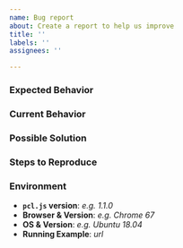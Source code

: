 ```yaml
---
name: Bug report
about: Create a report to help us improve
title: ''
labels: ''
assignees: ''

---
```


<!--
Thank you for reporting an issue!
Before opening an issue _please_ check if a similar issue exists by
searching existing issues (https://github.com/luoxuhai/pcl.js/issues).
If possible, please provide code that demonstrates the problem.
Links to a running example of the problem are best!
Before submitting please read:
Contributors guide: https://github.com/luoxuhai/pcl.js/blob/master/CONTRIBUTING.md
Code of Conduct: https://github.com/luoxuhai/pcl.js/blob/master/CODE_OF_CONDUCT.md
-->

<!-- Bug Report (delete if not applicable) -->
### Expected Behavior

### Current Behavior

### Possible Solution

### Steps to Reproduce

### Environment

- **`pcl.js` version**: _e.g. 1.1.0_
- **Browser & Version**: _e.g. Chrome 67_
- **OS & Version**: _e.g. Ubuntu 18.04_
- **Running Example**: _url_
